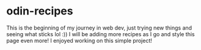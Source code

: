 # odin-recipes
This is the beginning of my journey in web dev, just trying new things and seeing what sticks lol :))
I will be adding more recipes as I go and style this page even more! I enjoyed working on this simple project!
